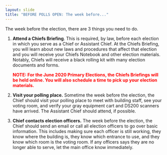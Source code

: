 ```yaml
---
layout: slide
title: "BEFORE POLLS OPEN: The week before..."
---
```


The week before the election, there are 3 things you need to do.

1.  **Attend a Chiefs Briefing**. This is required, by law, before each election in which you serve as a Chief or Assistant Chief. At the Chiefs Briefing, you will learn about new laws and procedures that affect that election and you will receive your Chiefs Notebook and other election materials. Notably, Chiefs will receive a black rolling kit with many election documents and forms.

    **<span style="color:red;">NOTE: For the June 2020 Primary Elections, the Chiefs Briefings will be held online. You will also schedule a time to pick up your election materials.</span>**

2.  **Visit your polling place.** Sometime the week before the election, the Chief should visit your polling place to meet with building staff, see your voting room, and verify your gray equipment cart and DS200 scanners have arrived. The Assistant Chief should attend, if possible.

3.  **Chief contacts election officers.** The week before the election, the Chief should send an email or call all election officers to go over basic information. This includes making sure each officer is still working, they know where the building is, they know which entrance to use, and they know which room is the voting room. If any officers says they are no longer able to serve, let the main office know immediately.